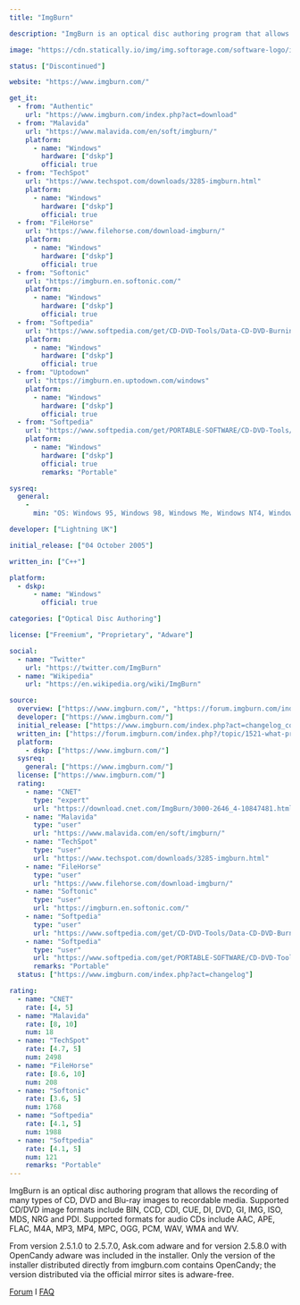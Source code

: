 ```yaml
---
title: "ImgBurn"

description: "ImgBurn is an optical disc authoring program that allows the recording of many types of CD, DVD and Blu-ray images to recordable media"

image: "https://cdn.statically.io/img/img.softorage.com/software-logo/imgburn.png?h=64"

status: ["Discontinued"]

website: "https://www.imgburn.com/"

get_it:
  - from: "Authentic"
    url: "https://www.imgburn.com/index.php?act=download"
  - from: "Malavida"
    url: "https://www.malavida.com/en/soft/imgburn/"
    platform:
      - name: "Windows"
        hardware: ["dskp"]
        official: true
  - from: "TechSpot"
    url: "https://www.techspot.com/downloads/3285-imgburn.html"
    platform:
      - name: "Windows"
        hardware: ["dskp"]
        official: true
  - from: "FileHorse"
    url: "https://www.filehorse.com/download-imgburn/"
    platform:
      - name: "Windows"
        hardware: ["dskp"]
        official: true
  - from: "Softonic"
    url: "https://imgburn.en.softonic.com/"
    platform:
      - name: "Windows"
        hardware: ["dskp"]
        official: true
  - from: "Softpedia"
    url: "https://www.softpedia.com/get/CD-DVD-Tools/Data-CD-DVD-Burning/ImgBurn.shtml"
    platform:
      - name: "Windows"
        hardware: ["dskp"]
        official: true
  - from: "Uptodown"
    url: "https://imgburn.en.uptodown.com/windows"
    platform:
      - name: "Windows"
        hardware: ["dskp"]
        official: true
  - from: "Softpedia"
    url: "https://www.softpedia.com/get/PORTABLE-SOFTWARE/CD-DVD-Tools/Windows-Portable-Applications-Portable-ImgBurn.shtml"
    platform:
      - name: "Windows"
        hardware: ["dskp"]
        official: true
        remarks: "Portable"

sysreq:
  general:
    -
      min: "OS: Windows 95, Windows 98, Windows Me, Windows NT4, Windows 2000, Windows XP, Windows 2003, Windows Vista, Windows 2008, Windows 7, Windows 8 and Windows 10 (including all the 64-bit versions)\n\nLinux is also supported with Wine"

developer: ["Lightning UK"]

initial_release: ["04 October 2005"]

written_in: ["C++"]

platform:
  - dskp:
      - name: "Windows"
        official: true

categories: ["Optical Disc Authoring"]

license: ["Freemium", "Proprietary", "Adware"]

social:
  - name: "Twitter"
    url: "https://twitter.com/ImgBurn"
  - name: "Wikipedia"
    url: "https://en.wikipedia.org/wiki/ImgBurn"

source:
  overview: ["https://www.imgburn.com/", "https://forum.imgburn.com/index.php?/topic/24265-wrong-hash/", "https://forum.imgburn.com/index.php?/topic/24503-wrong-hash-2/", "https://forum.imgburn.com/index.php?/topic/24395-md5-doesnt-match-any-downloadable-installers/", "http://www.majorgeeks.com/files/details/imgburn.html"]
  developer: ["https://www.imgburn.com/"]
  initial_release: ["https://www.imgburn.com/index.php?act=changelog_complete"]
  written_in: ["https://forum.imgburn.com/index.php?/topic/1521-what-programming-language-is-imgburn-coded-in-c-c-delphi/"]
  platform:
    - dskp: ["https://www.imgburn.com/"]
  sysreq:
    general: ["https://www.imgburn.com/"]
  license: ["https://www.imgburn.com/"]
  rating:
    - name: "CNET"
      type: "expert"
      url: "https://download.cnet.com/ImgBurn/3000-2646_4-10847481.html"
    - name: "Malavida"
      type: "user"
      url: "https://www.malavida.com/en/soft/imgburn/"
    - name: "TechSpot"
      type: "user"
      url: "https://www.techspot.com/downloads/3285-imgburn.html"
    - name: "FileHorse"
      type: "user"
      url: "https://www.filehorse.com/download-imgburn/"
    - name: "Softonic"
      type: "user"
      url: "https://imgburn.en.softonic.com/"
    - name: "Softpedia"
      type: "user"
      url: "https://www.softpedia.com/get/CD-DVD-Tools/Data-CD-DVD-Burning/ImgBurn.shtml"
    - name: "Softpedia"
      type: "user"
      url: "https://www.softpedia.com/get/PORTABLE-SOFTWARE/CD-DVD-Tools/Windows-Portable-Applications-Portable-ImgBurn.shtml"
      remarks: "Portable"
  status: ["https://www.imgburn.com/index.php?act=changelog"]

rating:
  - name: "CNET"
    rate: [4, 5]
  - name: "Malavida"
    rate: [8, 10]
    num: 18
  - name: "TechSpot"
    rate: [4.7, 5]
    num: 2498
  - name: "FileHorse"
    rate: [8.6, 10]
    num: 208
  - name: "Softonic"
    rate: [3.6, 5]
    num: 1768
  - name: "Softpedia"
    rate: [4.1, 5]
    num: 1988
  - name: "Softpedia"
    rate: [4.1, 5]
    num: 121
    remarks: "Portable"
---
```

  ImgBurn is an optical disc authoring program that allows the recording of many types of CD, DVD and Blu-ray images to recordable media. Supported CD/DVD image formats include BIN, CCD, CDI, CUE, DI, DVD, GI, IMG, ISO, MDS, NRG and PDI. Supported formats for audio CDs include AAC, APE, FLAC, M4A, MP3, MP4, MPC, OGG, PCM, WAV, WMA and WV.
  
  From version 2.5.1.0 to 2.5.7.0, Ask.com adware and for version 2.5.8.0 with OpenCandy adware was included in the installer. Only the version of the installer distributed directly from imgburn.com contains OpenCandy; the version distributed via the official mirror sites is adware-free.
  
  [Forum](https://forum.imgburn.com/)  I  [FAQ](https://forum.imgburn.com/index.php?/topic/59-faq/)
